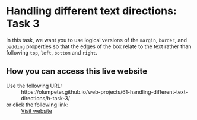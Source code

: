 # Handling different text directions: Task 3

In this task, we want you to use logical versions of the <code>margin</code>, <code>border</code>, and <code>padding</code> properties so that the edges of the box relate to the text rather than following <code>top</code>, <code>left</code>, <code>bottom</code> and <code>right</code>.

## How you can access this live website

<dl>
  Use the following URL:
  <dd>
    https://olumpeter.github.io/web-projects/61-handling-different-text-directions/h-task-3/
  </dd>
  or click the following link:
  <dd>
    <a href="https://olumpeter.github.io/web-projects/61-handling-different-text-directions/h-task-3/">Visit website</a>
  </dd>
</dl>

